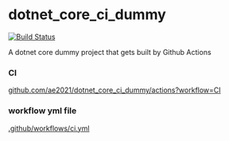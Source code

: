 # dotnet_core_ci_dummy
[![Build Status](https://github.com/ae2021/dotnet_core_ci_dummy/workflows/CI/badge.svg)](https://github.com/ae2021/dotnet_core_ci_dummy/commits/master)

A dotnet core  dummy project that gets built by Github Actions

### CI
[github.com/ae2021/dotnet_core_ci_dummy/actions?workflow=CI](https://github.com/ae2021/dotnet_core_ci_dummy/actions?workflow=CI)

### workflow yml file
[.github/workflows/ci.yml](https://github.com/ae2021/dotnet_core_ci_dummy/blob/master/.github/workflows/ci.yml)
